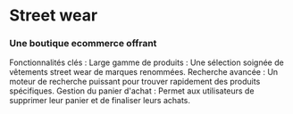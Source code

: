 # Street wear 
### Une boutique ecommerce offrant 

Fonctionnalités clés :
Large gamme de produits : Une sélection soignée de vêtements street wear de marques renommées.
Recherche avancée : Un moteur de recherche puissant pour trouver rapidement des produits spécifiques.
Gestion du panier d'achat : Permet aux utilisateurs de supprimer leur panier et de finaliser leurs achats.
